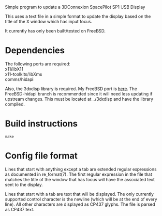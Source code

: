 Simple program to update a 3DConnexion SpacePilot SP1 USB Display

This uses a text file in a simple format to update the display based on the title of the X window which has input focus.

It currently has only been built/tested on FreeBSD.

# Dependencies
The following ports are required:\
x11/libX11\
x11-toolkits/libXmu\
comms/hidapi

Also, the 3dxdisp library is required.
My FreeBSD port is [here](https://github.com/RealDeuce/3dxdisp/tree/FreeBSD-hidapi).
The FreeBSD-hidapi branch is recommended since it will need less updating if upstream changes.
This must be located at ../3dxdisp and have the library compiled.

# Build instructions
`make`

# Config file format
Lines that start with anything except a tab are extended regular expressions as documented in re_format(7).
The first regular expression in the file that matches the title of the window that has focus will have the associated text sent to the display.

Lines that start with a tab are text that will be displayed.
The only currently supported control character is the newline (which will be at the end of every line).
All other characters are displayed as CP437 glyphs.
The file is parsed as CP437 text.
